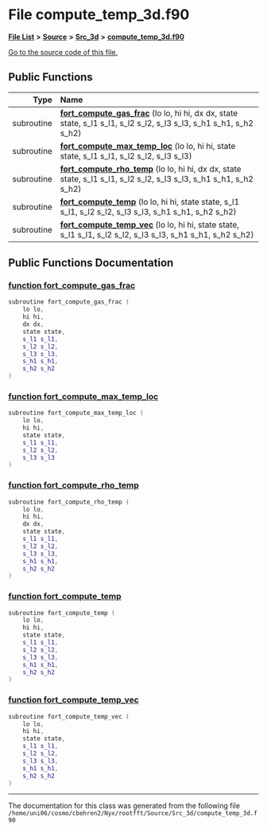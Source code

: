 
# File compute\_temp\_3d.f90


[**File List**](files.md) **>** [**Source**](dir_74389ed8173ad57b461b9d623a1f3867.md) **>** [**Src\_3d**](dir_723248e6e98dc7cb10ec13b7569a328c.md) **>** [**compute\_temp\_3d.f90**](compute__temp__3d_8f90.md)

[Go to the source code of this file.](compute__temp__3d_8f90_source.md)


















## Public Functions

| Type | Name |
| ---: | :--- |
|  subroutine | [**fort\_compute\_gas\_frac**](compute__temp__3d_8f90.md#function-fort-compute-gas-frac) (lo lo, hi hi, dx dx, state state, s\_l1 s\_l1, s\_l2 s\_l2, s\_l3 s\_l3, s\_h1 s\_h1, s\_h2 s\_h2) <br> |
|  subroutine | [**fort\_compute\_max\_temp\_loc**](compute__temp__3d_8f90.md#function-fort-compute-max-temp-loc) (lo lo, hi hi, state state, s\_l1 s\_l1, s\_l2 s\_l2, s\_l3 s\_l3) <br> |
|  subroutine | [**fort\_compute\_rho\_temp**](compute__temp__3d_8f90.md#function-fort-compute-rho-temp) (lo lo, hi hi, dx dx, state state, s\_l1 s\_l1, s\_l2 s\_l2, s\_l3 s\_l3, s\_h1 s\_h1, s\_h2 s\_h2) <br> |
|  subroutine | [**fort\_compute\_temp**](compute__temp__3d_8f90.md#function-fort-compute-temp) (lo lo, hi hi, state state, s\_l1 s\_l1, s\_l2 s\_l2, s\_l3 s\_l3, s\_h1 s\_h1, s\_h2 s\_h2) <br> |
|  subroutine | [**fort\_compute\_temp\_vec**](compute__temp__3d_8f90.md#function-fort-compute-temp-vec) (lo lo, hi hi, state state, s\_l1 s\_l1, s\_l2 s\_l2, s\_l3 s\_l3, s\_h1 s\_h1, s\_h2 s\_h2) <br> |








## Public Functions Documentation


### <a href="#function-fort-compute-gas-frac" id="function-fort-compute-gas-frac">function fort\_compute\_gas\_frac </a>


```cpp
subroutine fort_compute_gas_frac (
    lo lo,
    hi hi,
    dx dx,
    state state,
    s_l1 s_l1,
    s_l2 s_l2,
    s_l3 s_l3,
    s_h1 s_h1,
    s_h2 s_h2
) 
```



### <a href="#function-fort-compute-max-temp-loc" id="function-fort-compute-max-temp-loc">function fort\_compute\_max\_temp\_loc </a>


```cpp
subroutine fort_compute_max_temp_loc (
    lo lo,
    hi hi,
    state state,
    s_l1 s_l1,
    s_l2 s_l2,
    s_l3 s_l3
) 
```



### <a href="#function-fort-compute-rho-temp" id="function-fort-compute-rho-temp">function fort\_compute\_rho\_temp </a>


```cpp
subroutine fort_compute_rho_temp (
    lo lo,
    hi hi,
    dx dx,
    state state,
    s_l1 s_l1,
    s_l2 s_l2,
    s_l3 s_l3,
    s_h1 s_h1,
    s_h2 s_h2
) 
```



### <a href="#function-fort-compute-temp" id="function-fort-compute-temp">function fort\_compute\_temp </a>


```cpp
subroutine fort_compute_temp (
    lo lo,
    hi hi,
    state state,
    s_l1 s_l1,
    s_l2 s_l2,
    s_l3 s_l3,
    s_h1 s_h1,
    s_h2 s_h2
) 
```



### <a href="#function-fort-compute-temp-vec" id="function-fort-compute-temp-vec">function fort\_compute\_temp\_vec </a>


```cpp
subroutine fort_compute_temp_vec (
    lo lo,
    hi hi,
    state state,
    s_l1 s_l1,
    s_l2 s_l2,
    s_l3 s_l3,
    s_h1 s_h1,
    s_h2 s_h2
) 
```



------------------------------
The documentation for this class was generated from the following file `/home/uni06/cosmo/cbehren2/Nyx/rootfft/Source/Src_3d/compute_temp_3d.f90`